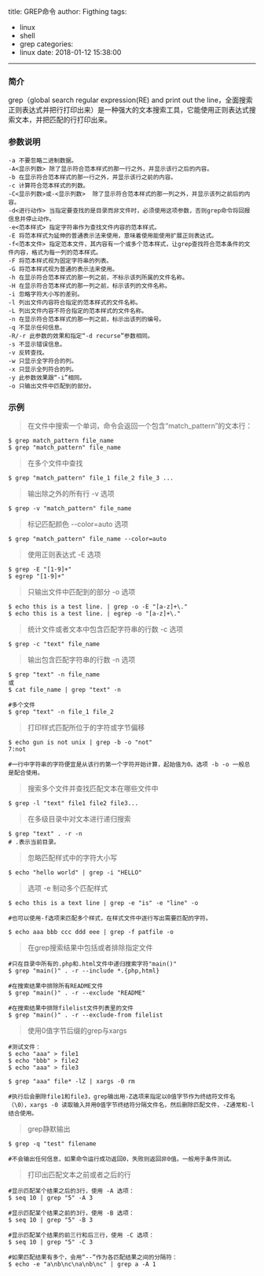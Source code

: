 title: GREP命令
author: Figthing
tags:
  - linux
  - shell
  - grep
categories:
  - linux
date: 2018-01-12 15:38:00
---
### 简介

grep（global search regular expression(RE) and print out the line，全面搜索正则表达式并把行打印出来）是一种强大的文本搜索工具，它能使用正则表达式搜索文本，并把匹配的行打印出来。

### 参数说明

```shell
-a 不要忽略二进制数据。
-A<显示列数> 除了显示符合范本样式的那一行之外，并显示该行之后的内容。
-b 在显示符合范本样式的那一行之外，并显示该行之前的内容。
-c 计算符合范本样式的列数。
-C<显示列数>或-<显示列数>  除了显示符合范本样式的那一列之外，并显示该列之前后的内容。
-d<进行动作> 当指定要查找的是目录而非文件时，必须使用这项参数，否则grep命令将回报信息并停止动作。
-e<范本样式> 指定字符串作为查找文件内容的范本样式。
-E 将范本样式为延伸的普通表示法来使用，意味着使用能使用扩展正则表达式。
-f<范本文件> 指定范本文件，其内容有一个或多个范本样式，让grep查找符合范本条件的文件内容，格式为每一列的范本样式。
-F 将范本样式视为固定字符串的列表。
-G 将范本样式视为普通的表示法来使用。
-h 在显示符合范本样式的那一列之前，不标示该列所属的文件名称。
-H 在显示符合范本样式的那一列之前，标示该列的文件名称。
-i 忽略字符大小写的差别。
-l 列出文件内容符合指定的范本样式的文件名称。
-L 列出文件内容不符合指定的范本样式的文件名称。
-n 在显示符合范本样式的那一列之前，标示出该列的编号。
-q 不显示任何信息。
-R/-r 此参数的效果和指定“-d recurse”参数相同。
-s 不显示错误信息。
-v 反转查找。
-w 只显示全字符合的列。
-x 只显示全列符合的列。
-y 此参数效果跟“-i”相同。
-o 只输出文件中匹配到的部分。
```

<!--more-->

### 示例

> 在文件中搜索一个单词，命令会返回一个包含“match_pattern”的文本行：

```shell
$ grep match_pattern file_name
$ grep "match_pattern" file_name
```

> 在多个文件中查找

```shell
$ grep "match_pattern" file_1 file_2 file_3 ...
```

> 输出除之外的所有行 -v 选项

```shell
$ grep -v "match_pattern" file_name
```

> 标记匹配颜色 --color=auto 选项

```shell
$ grep "match_pattern" file_name --color=auto
```

> 使用正则表达式 -E 选项


```shell
$ grep -E "[1-9]+"
$ egrep "[1-9]+"
```

> 只输出文件中匹配到的部分 -o 选项

```shell
$ echo this is a test line. | grep -o -E "[a-z]+\."
$ echo this is a test line. | egrep -o "[a-z]+\."
```

> 统计文件或者文本中包含匹配字符串的行数 -c 选项

```shell
$ grep -c "text" file_name
```

> 输出包含匹配字符串的行数 -n 选项

```shell
$ grep "text" -n file_name
或
$ cat file_name | grep "text" -n

#多个文件
$ grep "text" -n file_1 file_2
```

> 打印样式匹配所位于的字符或字节偏移

```shell
$ echo gun is not unix | grep -b -o "not"
7:not

#一行中字符串的字符便宜是从该行的第一个字符开始计算，起始值为0。选项 -b -o 一般总是配合使用。
```

> 搜索多个文件并查找匹配文本在哪些文件中

```shell
$ grep -l "text" file1 file2 file3...
```

> 在多级目录中对文本进行递归搜索

```shell
$ grep "text" . -r -n
# .表示当前目录。
```

> 忽略匹配样式中的字符大小写

```shell
$ echo "hello world" | grep -i "HELLO"
```

> 选项 -e 制动多个匹配样式

```shell
$ echo this is a text line | grep -e "is" -e "line" -o

#也可以使用-f选项来匹配多个样式，在样式文件中逐行写出需要匹配的字符。

$ echo aaa bbb ccc ddd eee | grep -f patfile -o
```

> 在grep搜索结果中包括或者排除指定文件

```shell
#只在目录中所有的.php和.html文件中递归搜索字符"main()"
$ grep "main()" . -r --include *.{php,html}

#在搜索结果中排除所有README文件
$ grep "main()" . -r --exclude "README"

#在搜索结果中排除filelist文件列表里的文件
$ grep "main()" . -r --exclude-from filelist
```

> 使用0值字节后缀的grep与xargs

```shell
#测试文件：
$ echo "aaa" > file1
$ echo "bbb" > file2
$ echo "aaa" > file3

$ grep "aaa" file* -lZ | xargs -0 rm

#执行后会删除file1和file3，grep输出用-Z选项来指定以0值字节作为终结符文件名（\0），xargs -0 读取输入并用0值字节终结符分隔文件名，然后删除匹配文件，-Z通常和-l结合使用。
```

> grep静默输出

```shell
$ grep -q "test" filename

#不会输出任何信息，如果命令运行成功返回0，失败则返回非0值。一般用于条件测试。
```

> 打印出匹配文本之前或者之后的行

```shell
#显示匹配某个结果之后的3行，使用 -A 选项：
$ seq 10 | grep "5" -A 3

#显示匹配某个结果之前的3行，使用 -B 选项：
$ seq 10 | grep "5" -B 3

#显示匹配某个结果的前三行和后三行，使用 -C 选项：
$ seq 10 | grep "5" -C 3

#如果匹配结果有多个，会用“--”作为各匹配结果之间的分隔符：
$ echo -e "a\nb\nc\na\nb\nc" | grep a -A 1
```